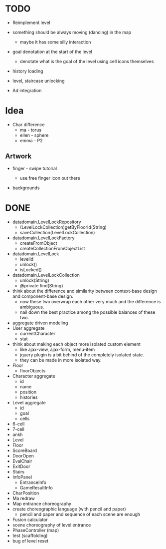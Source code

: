# TODO


- Reimplement level

- something should be always moving (dancing) in the map
  - maybe it has some silly interaction

- goal denotation at the start of the level
  - denotate what is the goal of the level using cell icons themselves

- history loading

- level, staircase unlocking

- Ad integration

# Idea
- Char difference
  - ma - torus
  - ellen - sphere
  - emma - P2


## Artwork
- finger - swipe tutorial
  - use free finger icon out there

- backgrounds


# DONE
- datadomain.LevelLockRepository
  - (LevelLockCollection)getByFloorId(String)
  - saveCollection(LevelLockCollection)
- datadomain.LevelLockFactory
  - createFromObject
  - createCollectionFromObjectList
- datadomain.LevelLock
  - levelId
  - unlock()
  - isLocked()
- datadomain.LevelLockCollection
  - unlock(String)
  - @private find(String)
- think about the difference and similarity between context-base design and component-base design.
  - now these two overwrap each other very much and the difference is ambiguous.
  - nail down the best practice among the possible balances of these two.
- aggregate driven modeling
- User aggregate
  - currentCharacter
  - stat
- think about making each object more isolated custom element
  - like ajax-view, ajax-form, menu-item
  - jquery plugin is a bit behind of the completely isolated state.
  - they can be made in more isolated way.
- Floor
  - floorObjects
- Character aggregate
  - id
  - name
  - position
  - histories
- Level aggregate
  - id
  - goal
  - cells
- 6-cell
- 7-cell
- ankh
- Level
- Floor
- ScoreBoard
- DoorOpen
- EvalChair
- ExitDoor
- Stairs
- InfoPanel
  - EntranceInfo
  - GameResultInfo
- CharPosition
- Ma redraw
- Map entrance choreography
- create choreographic language (with pencil and paper)
  - pencil and paper and sequence of each scene are enough
- Fusion calculator
- scene choreography of level entrance
- PhaseController (map)
- test (scaffolding)
- bug of level reset
